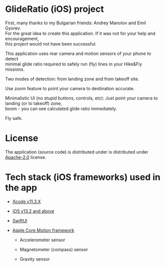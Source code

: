 # GlideRatio (iOS) project

First, many thanks to my Bulgarian friends: Andrey Manolov and Emil Gyorev.  
For the great idea to create this application. If it was not for your help and encouragement,  
this project would not have been successful.

This application uses rear camera and motion sensors of your phone to detect  
minimal glide ratio required to safely run (fly) lines in your Hike&Fly missions.

Two modes of detection: from landing zone and from takeoff site.

Use zoom feature to point your camera to destination accurate.

Minimalistic UI (no stupid buttons, controls, etc): Just point your camera to landing (or to takeoff) zone,  
boom - you can see calculated glide ratio immediately.

Fly safe.


# License

The application (source code) is distributed under is distributed under [Apache-2.0](LICENSE) license.


# Tech stack (iOS frameworks) used in the app

+ [Xcode v11.3.X](https://developer.apple.com/xcode/)

+ [iOS v13.2 and above](https://www.apple.com/ios/)

+ [SwiftUI](https://developer.apple.com/documentation/swiftui)

+ [Apple Core Motion framework](https://developer.apple.com/documentation/coremotion) 

    + Accelerometer sensor
    
    + Magnetometer (compass) sensor
    
    + Gravity sensor
